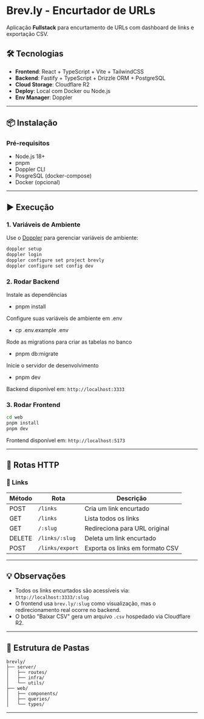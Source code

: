 # Brev.ly - Encurtador de URLs

Aplicação **Fullstack** para encurtamento de URLs com dashboard de links e exportação CSV.

## 🛠️ Tecnologias

- **Frontend**: React + TypeScript + Vite + TailwindCSS
- **Backend**: Fastify + TypeScript + Drizzle ORM + PostgreSQL
- **Cloud Storage**: Cloudflare R2
- **Deploy**: Local com Docker ou Node.js
- **Env Manager**: Doppler

---

## 📦 Instalação

### Pré-requisitos

- Node.js 18+
- pnpm
- Doppler CLI
- PosgreSQL (docker-compose)
- Docker (opcional)

---

## ▶️ Execução

### 1. Variáveis de Ambiente

Use o [Doppler](https://docs.doppler.com/docs/install-cli) para gerenciar variáveis de ambiente:

```bash
doppler setup
doppler login
doppler configure set project brevly
doppler configure set config dev
```

### 2. Rodar Backend

Instale as dependências
- pnpm install

Configure suas variáveis de ambiente em .env
- cp .env.example .env

Rode as migrations para criar as tabelas no banco
- pnpm db:migrate

Inicie o servidor de desenvolvimento
- pnpm dev

Backend disponível em: `http://localhost:3333`

### 3. Rodar Frontend

```bash
cd web
pnpm install
pnpm dev
```

Frontend disponível em: `http://localhost:5173`

---

## 🧪 Rotas HTTP

### 🔗 Links

| Método | Rota              | Descrição                            |
|--------|-------------------|--------------------------------------|
| POST   | `/links`          | Cria um link encurtado               |
| GET    | `/links`          | Lista todos os links                 |
| GET    | `/:slug`          | Redireciona para URL original        |
| DELETE | `/links/:slug`    | Deleta um link encurtado             |
| POST   | `/links/export`   | Exporta os links em formato CSV      |

---

## 💡 Observações

- Todos os links encurtados são acessíveis via: `http://localhost:3333/:slug`
- O frontend usa `brev.ly/:slug` como visualização, mas o redirecionamento real ocorre no backend.
- O botão "Baixar CSV" gera um arquivo `.csv` hospedado via Cloudflare R2.

---

## 📂 Estrutura de Pastas

```
brevly/
├── server/
│   ├── routes/
│   ├── infra/
│   └── utils/
├── web/
│   ├── components/
│   ├── queries/
│   └── types/
```

---
